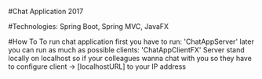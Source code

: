 #Chat Application 2017

#Technologies:
Spring Boot, Spring MVC, JavaFX

#How To
To run chat application first you have to run: 'ChatAppServer' later you can run as much as possible clients: 'ChatAppClientFX'
Server stand locally on localhost so if your colleagues wanna chat with you so they have to configure client -> [localhostURL] to your IP address

